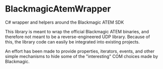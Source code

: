 # BlackmagicAtemWrapper
C# wrapper and helpers around the Blackmagic ATEM SDK

This library is meant to wrap the official Blackmagic ATEM binaries, and therefore not meant to be a reverse-engineered UDP library.  Because of this, the library code can easily be integrated into existing projects.

An effort has been made to provide properties, iterators, events, and other simple mechanisms to hide some of the "interesting" COM choices made by Blackmagic.
